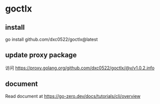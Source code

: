# goctlx

## install

go install github.com/dxc0522/goctlx@latest

## update proxy package

访问 https://proxy.golang.org/github.com/dxc0522/goctlx/@v/v1.0.2.info

## document

Read document at https://go-zero.dev/docs/tutorials/cli/overview
